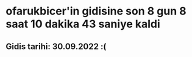 # ofarukbicer'in gidisine son 8 gun 8 saat 10 dakika 43 saniye kaldi

## Gidis tarihi: 30.09.2022 :(